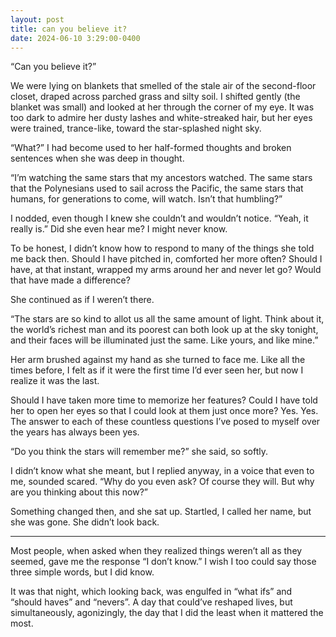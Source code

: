 ```yaml
---
layout: post
title: can you believe it?
date: 2024-06-10 3:29:00-0400
---
```


“Can you believe it?” 

We were lying on blankets that smelled of the stale air of the second-floor closet, draped across parched grass and silty soil. I shifted gently (the blanket was small) and looked at her through the corner of my eye. It was too dark to admire her dusty lashes and white-streaked hair, but her eyes were trained, trance-like, toward the star-splashed night sky. 

“What?” I had become used to her half-formed thoughts and broken sentences when she was deep in thought.

“I’m watching the same stars that my ancestors watched. The same stars that the Polynesians used to sail across the Pacific, the same stars that humans, for generations to come, will watch. Isn’t that humbling?”

I nodded, even though I knew she couldn’t and wouldn’t notice. “Yeah, it really is.” Did she even hear me? I might never know.

To be honest, I didn’t know how to respond to many of the things she told me back then. Should I have pitched in, comforted her more often? Should I have, at that instant, wrapped my arms around her and never let go? Would that have made a difference? 

She continued as if I weren’t there. 

“The stars are so kind to allot us all the same amount of light. Think about it, the world’s richest man and its poorest can both look up at the sky tonight, and their faces will be illuminated just the same. Like yours, and like mine.”

Her arm brushed against my hand as she turned to face me. Like all the times before, I felt as if it were the first time I’d ever seen her, but now I realize it was the last. 

Should I have taken more time to memorize her features? Could I have told her to open her eyes so that I could look at them just once more? Yes. Yes. The answer to each of these countless questions I’ve posed to myself over the years has always been yes. 

“Do you think the stars will remember me?” she said, so softly.

I didn’t know what she meant, but I replied anyway, in a voice that even to me, sounded scared. “Why do you even ask? Of course they will. But why are you thinking about this now?”

Something changed then, and she sat up. Startled, I called her name, but she was gone. She didn’t look back.

--- 

Most people, when asked when they realized things weren’t all as they seemed, gave me the response “I don’t know.” I wish I too could say those three simple words, but I did know. 

It was that night, which looking back, was engulfed in “what ifs” and “should haves” and “nevers”. A day that could’ve reshaped lives, but simultaneously, agonizingly, the day that I did the least when it mattered the most. 